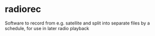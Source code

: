 radiorec
========

Software to record from e.g. satellite and split into separate files by a schedule, for use in later radio playback
